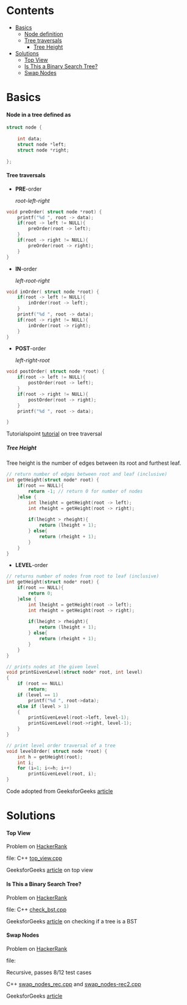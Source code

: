 # Contents

* [Basics](#basics)
 	- [Node definition](#node-in-a-tree-defined-as)
 	- [Tree traversals](#tree-traversals)
 		+ [Tree Height](#tree-height)
* [Solutions](#solutions)
	- [Top View](#top-view)
	- [Is This a Binary Search Tree?](#is-this-a-binary-search-tree)
	- [Swap Nodes](#swap-nodes)





# Basics

#### Node in a tree defined as
```c
struct node {
    
    int data;
    struct node *left;
    struct node *right;
  
};
```

#### Tree traversals

* __PRE__-order

	_root-left-right_
```c
void preOrder( struct node *root) {
    printf("%d ", root -> data);
    if(root -> left != NULL){
        preOrder(root -> left);
    }
    if(root -> right != NULL){
        preOrder(root -> right);
    }
}
```

* __IN__-order

	_left-root-right_
```c
void inOrder( struct node *root) {
    if(root -> left != NULL){
        inOrder(root -> left);
    }
    printf("%d ", root -> data);
    if(root -> right != NULL){
        inOrder(root -> right);
    }
}
```

* __POST__-order

	_left-right-root_
```c
void postOrder( struct node *root) {
    if(root -> left != NULL){
        postOrder(root -> left);
    }
    if(root -> right != NULL){
        postOrder(root -> right);
    }
    printf("%d ", root -> data);

}
```

Tutorialspoint [tutorial](https://www.tutorialspoint.com/data_structures_algorithms/tree_traversal.htm) on tree traversal


##### Tree Height

Tree height is the number of edges between its root and furthest leaf.

```c
// return number of edges between root and leaf (inclusive)
int getHeight(struct node* root) {
    if(root == NULL){
        return -1; // return 0 for number of nodes
    }else {
        int lheight = getHeight(root -> left);
        int rheight = getHeight(root -> right);
        
        if(lheight > rheight){
            return (lheight + 1);
        } else{
            return (rheight + 1);
        }
    }   
}
```

* __LEVEL__-order

```c
// returns number of nodes from root to leaf (inclusive)
int getHeight(struct node* root) {
    if(root == NULL){
        return 0;
    }else {
        int lheight = getHeight(root -> left);
        int rheight = getHeight(root -> right);
        
        if(lheight > rheight){
            return (lheight + 1);
        } else{
            return (rheight + 1);
        }
    }   
}

// prints nodes at the given level
void printGivenLevel(struct node* root, int level) 
{ 
    if (root == NULL) 
        return; 
    if (level == 1) 
        printf("%d ", root->data); 
    else if (level > 1) 
    { 
        printGivenLevel(root->left, level-1); 
        printGivenLevel(root->right, level-1); 
    } 
} 

// print level order traversal of a tree
void levelOrder( struct node *root) {
    int h = getHeight(root); 
    int i; 
    for (i=1; i<=h; i++) 
        printGivenLevel(root, i); 
}
```

Code adopted from GeeksforGeeks [article](https://www.geeksforgeeks.org/level-order-tree-traversal/)


# Solutions
#### Top View

Problem on [HackerRank](https://www.hackerrank.com/challenges/tree-top-view/problem)

file: C++ [top_view.cpp](top_view.cpp)

GeeksforGeeks [article](https://www.geeksforgeeks.org/print-nodes-top-view-binary-tree/) on top view

#### Is This a Binary Search Tree?

Problem on [HackerRank](https://www.hackerrank.com/challenges/is-binary-search-tree/problem)

file: C++ [check_bst.cpp](check_bst.cpp)

GeeksforGeeks [article](https://www.geeksforgeeks.org/a-program-to-check-if-a-binary-tree-is-bst-or-not/) on checking if a tree is a BST

#### Swap Nodes

Problem on [HackerRank](https://www.hackerrank.com/challenges/swap-nodes-algo/problem)

file: 

Recursive, passes 8/12 test cases

C++ [swap_nodes_rec.cpp](swap_nodes_rec.cpp) and [swap_nodes-rec2.cpp](swap_nodes-rec2.cpp) 

GeeksforGeeks [article](https://www.geeksforgeeks.org/swap-nodes-binary-tree-every-kth-level/)